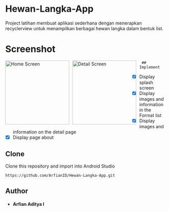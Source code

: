 # Hewan-Langka-App
Project latihan membuat aplikasi sederhana dengan menerapkan recyclerview untuk menampilkan berbagai hewan langka dalam bentuk list.

# Screenshot
<img src="https://user-images.githubusercontent.com/66890460/188890388-b9a7e902-a9de-42dd-967d-6a322f8bee48.jpg"
     alt="Home Screen"
     style="float: left; margin-right: 10px;"
     width="200" />
<img src="https://user-images.githubusercontent.com/66890460/184566330-2e545926-913e-4569-8ddf-763522586341.jpg"
     alt="Detail Screen"
     style="float: left; margin-right: 10px;"
     width="200" />
     
     ## Implement
- [x] Display splash screen
- [x] Display images and information in the Format list
- [x] Display images and information on the detail page
- [x] Display page about

## Clone
Clone this repository and import into Android Studio
```
https://github.com/ArfianID/Hewan-Langka-App.git
```
## Author
* #### Arfian Aditya I
